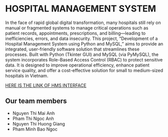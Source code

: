# HOSPITAL MANAGEMENT SYSTEM
In the face of rapid global digital transformation, many hospitals still rely on manual or fragmented systems to manage critical operations such as patient records, appointments, prescriptions, and billing—leading to inefficiencies, errors, and data insecurity. This project, “Development of a Hospital Management System using Python and MySQL,” aims to provide an integrated, user-friendly software solution that streamlines these processes. Built with Python (Tkinter GUI) and MySQL (via PyMySQL), the system incorporates Role-Based Access Control (RBAC) to protect sensitive data. It is designed to improve operational efficiency, enhance patient service quality, and offer a cost-effective solution for small to medium-sized hospitals in Vietnam.

[HERE IS THE LINK OF HMS INTERFACE](https://youtu.be/lgjJSzOKTXY)

## Our team members
- Nguyen Thi Mai Anh
- Pham Thi Ngoc Anh
- Nguyen Thi Huong Giang
- Pham Minh Bao Ngoc
